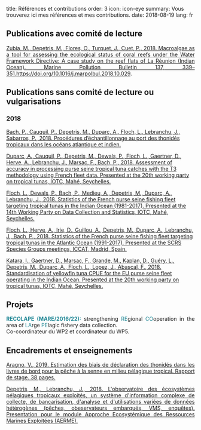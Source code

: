 title: Références et contributions
order: 3
icon: icon-eye
summary: Vous trouverez ici mes références et mes contributions.
date: 2018-08-19
lang: fr

## Publications avec comité de lecture

<p style="text-align: justify">
<a href="/documents/articles/zubia_and_al_2018.pdf" target="_blank">Zubia, M., Depetris, M., Flores, O., Turquet, J., Cuet, P., 2018. Macroalgae as a tool for assessing the ecological status of coral reefs under the Water Framework Directive: A case study on the reef flats of La Réunion (Indian Ocean). Marine Pollution Bulletin 137, 339–351.</a><a href="https://doi.org/10.1016/j.marpolbul.2018.10.029" target="_blank">https://doi.org/10.1016/j.marpolbul.2018.10.029</a>.
</p>

## Publications sans comité de lecture ou vulgarisations

### 2018

<p></p>

<a href="http://hal.ird.fr/ird-02132072" target="_blank">Bach, P., Cauquil, P., Depetris, M., Duparc, A., Floch, L., Lebranchu, J., Sabarros, P., 2018. Procédures d’échantillonnage au port des thonidés tropicaux dans les océans atlantique et indien.</a>

<a href="https://www.iotc.org/documents/WPTT/20/16" target="_blank">Duparc, A., Cauquil, P., Depetris, M., Dewals, P., Floch, L., Gaertner, D., Herve, A., Lebranchu, J., Marsac, F., Bach, P., 2018. Assessment of accuracy in processing purse seine tropical tuna catches with the T3 methodology using French fleet data. Presented at the 20th working party on tropical tunas, IOTC, Mahé, Seychelles.</a>

<a href="https://www.iotc.org/fr/documents/WPDCS/14/30-FRA_PS" target="_blank">Floch, L., Dewals, P., Bach, P., Medieu, A., Depetris, M., Duparc, A., Lebranchu, J., 2018. Statistics of the French purse seine fishing fleet targeting tropical tunas in the Indian Ocean (1981-2017). Presented at the 14th Working Party on Data Collection and Statistics, IOTC, Mahé, Seychelles.</a>

<a href="/documents/articles/floch_and_al_2018.pdf" target="_blank">Floch, L., Herve, A., Irie, D., Guillou, A., Depetris, M., Duparc, A., Lebranchu, J., Bach, P., 2018. Statistics of the French purse seine fishing fleet targeting tropical tunas in the Atlantic Ocean (1991-2017). Presented at the SCRS Species Groups meetings, ICCAT, Madrid, Spain.</a>

<a href="https://www.iotc.org/documents/WPTT/20/36" target="_blank">Katara, I., Gaertner, D., Marsac, F., Grande, M., Kaplan, D., Guéry, L., Depetris, M., Duparc, A., Floch, L., Lopez, J., Abascal, F., 2018. Standardisation of yellowfin tuna CPUE for the EU purse seine fleet operating in the Indian Ocean. Presented at the 20th working party on tropical tunas, IOTC, Mahé, Seychelles.</a>

## Projets

<p style="text-align: justify">
<font color="#238896"><strong>RECOLAPE (MARE/2016/22):</font></strong> strengthening <font color="#238896">RE</font>gional <font color="#238896">CO</font>operation in the area of <font color="#238896">LA</font>rge <font color="#238896">PE</font>lagic fishery data collection.<br>
Co-coordinateur du WP2 et coordinateur du WP5.
</p>

## Encadrements et enseignements

<p style="text-align: justify">
<a href="/documents/pdfs/aragnov_rapport_stage_2019.pdf" target="_blank">Aragno, V., 2019. Estimation des biais de déclaration des thonidés dans les livres de bord pour la pêche à la senne en milieu pélagique tropical. Rapport de stage. 38 pages.
</p>

<p style="text-align: justify">
<a href="/documents/pdfs/presentation_aerme_ob7_2018.pdf" target="_blank">Depetris, M., Lebranchu, J., 2018. L'observatoire des écosystèmes pélagiques tropicaux exploités, un système d'information complexe de collecte, de bancarisation, d'analyse et d'utilisations variées de données hétérogènes (pêches, obeservateurs embarqués, VMS, enquêtes). Presentation pour le module Approche Ecosystémique des Ressources Marines Exploitées (AERME).</a>
</p>